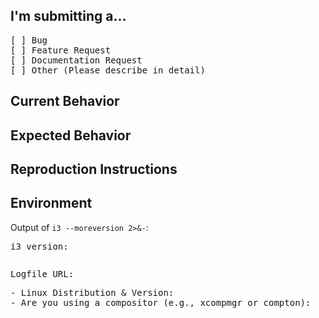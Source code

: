 <!--
PLEASE HELP US PROCESS GITHUB ISSUES FASTER BY PROVIDING THE FOLLOWING INFORMATION.
-->

## I'm submitting a…
<!-- Please check one of the following options with "x" -->
<pre>
[ ] Bug
[ ] Feature Request
[ ] Documentation Request
[ ] Other (Please describe in detail)
</pre>

## Current Behavior
<!-- Describe the current behavior, e.g., »When pressing Alt+j (focus left), the window above the current window is focused.« -->

## Expected Behavior
<!-- Describe the desired behavior you expect after mitigation of the issue, e.g., »The window left next to the current window should be focused.« -->

## Reproduction Instructions
<!--
For bug reports, please provide detailed instructions on how the bug can be reproduced.
For feature requests you can remove this section.

E.g., »Open three windows in a V[A H[B C]] layout on a new workspace«
-->

## Environment
<!--
Please include your exact i3 version.
Note that we only support the latest major release and the current development version. If you are using an older version of i3, please first update to the current release version and reproduce the issue there.
-->
Output of `i3 --moreversion 2>&-`:
<pre>
i3 version: 
</pre>

<!--
For bug reports, please include your (complete) i3 config with which the issue occurs. You can either paste the file directly or provide a link to a service such as pastebin.

If you would like to help debugging the issue, please try to reduce the config such that it is as close to the default config as possible while still reproducing the issue. This can help us bisect the root cause.
-->
<pre>
</pre>

<!--
Providing a logfile can help us trace the root cause of an issue much quicker. You can learn how to generate the logfile here:
https://i3wm.org/docs/debugging.html

Providing the logfile is optional.
-->
<pre>
Logfile URL:
</pre>

<!--
Please also answer the questions below to help us process your issue faster. If you have any other information to share, please add it here as well.
-->
<pre>
- Linux Distribution & Version:
- Are you using a compositor (e.g., xcompmgr or compton):
</pre>
